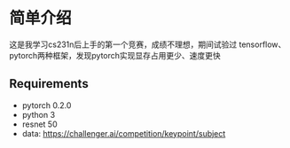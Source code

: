 简单介绍
===

这是我学习cs231n后上手的第一个竞赛，成绩不理想，期间试验过 tensorflow、pytorch两种框架，发现pytorch实现显存占用更少、速度更快

Requirements
----
* pytorch 0.2.0
* python 3
* resnet 50
* data: https://challenger.ai/competition/keypoint/subject
